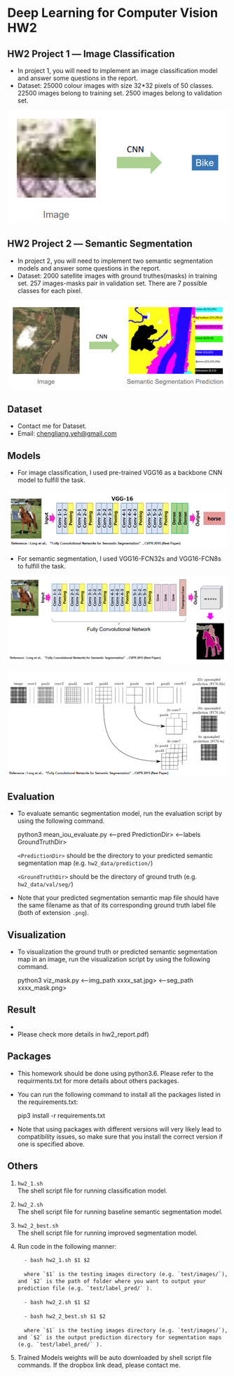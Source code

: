 # Deep Learning for Computer Vision HW2
## HW2 Project 1 ― Image Classification
- In project 1, you will need to implement an image classification model and answer some questions in the report.
- Dataset: 25000 colour images with size 32*32 pixels of 50 classes. 22500 images belong to training set. 2500 images belong to validation set.

![1](./pic/image_classification.png)

## HW2 Project 2 ― Semantic Segmentation
- In project 2, you will need to implement two semantic segmentation models and answer some questions in the report.
- Dataset: 2000 satellite images with ground truthes(masks) in training set. 257 images-masks pair in validation set. There are 7 possible classes for each pixel.

![1](./pic/semantic_segmentation.png)

## Dataset
- Contact me for Dataset. 
- Email: chengliang.yeh@gmail.com

## Models
- For image classification, I used pre-trained VGG16 as a backbone CNN model to fulfill the task.

![1](./pic/image_classification2.png)

- For semantic segmentation, I used VGG16-FCN32s and VGG16-FCN8s to fulfill the task.  

![1](./pic/semantic_segmentation2.png)

![1](./pic/FCN.png)

## Evaluation
- To evaluate semantic segmentation model, run the evaluation script by using the following command.

    python3 mean_iou_evaluate.py <--pred PredictionDir> <--labels GroundTruthDir>
    
    `<PredictionDir>` should be the directory to your predicted semantic segmentation map (e.g. `hw2_data/prediction/`)
    
    `<GroundTruthDir>` should be the directory of ground truth (e.g. `hw2_data/val/seg/`)

- Note that your predicted segmentation semantic map file should have the same filename as that of its corresponding ground truth label file (both of extension ``.png``).

## Visualization
- To visualization the ground truth or predicted semantic segmentation map in an image, run the visualization script by using the following command.

    python3 viz_mask.py <--img_path xxxx_sat.jpg> <--seg_path xxxx_mask.png>
    
## Result
- 
- Please check more details in hw2_report.pdf)
## Packages
- This homework should be done using python3.6. Please refer to the requirments.txt for more details about others packages.
- You can run the following command to install all the packages listed in the requirements.txt:

    pip3 install -r requirements.txt

- Note that using packages with different versions will very likely lead to compatibility issues, so make sure that you install the correct version if one is specified above.

## Others
 1.   `hw2_1.sh`  
    The shell script file for running classification model.
 2.   `hw2_2.sh`  
    The shell script file for running baseline semantic segmentation model.
 3.   `hw2_2_best.sh`  
    The shell script file for running improved segmentation model.
 4.   Run code in the following manner:
 
            - bash hw2_1.sh $1 $2
            
            where `$1` is the testing images directory (e.g. `test/images/`), and `$2` is the path of folder where you want to output your prediction file (e.g. `test/label_pred/` ).

            - bash hw2_2.sh $1 $2
   
            - bash hw2_2_best.sh $1 $2
            
            where `$1` is the testing images directory (e.g. `test/images/`), and `$2` is the output prediction directory for segmentation maps (e.g. `test/label_pred/` ).

 5.   Trained Models weights will be auto downloaded by shell script file commands. If the dropbox link dead, please contact me. 
